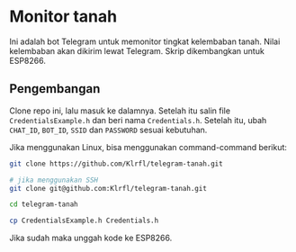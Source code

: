 # Monitor tanah

Ini adalah bot Telegram untuk memonitor tingkat kelembaban tanah. Nilai kelembaban akan dikirim lewat Telegram.
Skrip dikembangkan untuk ESP8266.

## Pengembangan

Clone repo ini, lalu masuk ke dalamnya. Setelah itu salin file `CredentialsExample.h` dan beri nama `Credentials.h`.
Setelah itu, ubah `CHAT_ID`, `BOT_ID`, `SSID` dan `PASSWORD` sesuai kebutuhan.

Jika menggunakan Linux, bisa menggunakan command-command berikut:

```sh
git clone https://github.com/Klrfl/telegram-tanah.git

# jika menggunakan SSH
git clone git@github.com:Klrfl/telegram-tanah.git

cd telegram-tanah

cp CredentialsExample.h Credentials.h
```

Jika sudah maka unggah kode ke ESP8266.